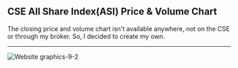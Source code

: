 ## CSE All Share Index(ASI) Price & Volume Chart

The closing price and volume chart isn't available anywhere, not on the CSE or through my broker. So, I decided to create my own.

---

![Website graphics-9-2](https://github.com/user-attachments/assets/03a0c520-de7f-4535-bd65-840ec1af4bd5)
